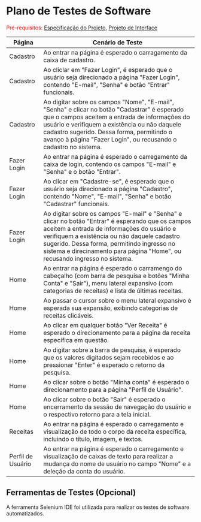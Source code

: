 # Plano de Testes de Software

<span style="color:red">Pré-requisitos: <a href="2-Especificação do Projeto.md"> Especificação do Projeto</a></span>, <a href="3-Projeto de Interface.md"> Projeto de Interface</a>

| Página | Cenário de Teste |
|------|-----------------------------------------|
| Cadastro | Ao entrar na página é esperado o carragamento da caixa de cadastro. | 
| Cadastro | Ao cliclar em "Fazer Login", é esperado que o usuário seja direcionado a página "Fazer Login", contendo "E-mail", "Senha" e botão "Entrar" funcionais. |
| Cadastro | Ao digitar sobre os campos "Nome", "E-mail", "Senha" e clicar no botão "Cadastrar" é esperado que o campos aceitem a entrada de informações do usuário e verifiquem a existência ou não daquele cadastro sugerido. Dessa forma, permitindo o avanço à página "Fazer Login", ou recusando o cadastro no sistema. 
| Fazer Login | Ao entrar na página é esperado o carregamento da caixa de login, contendo os campos "E-mail" e "Senha" e o botão "Entrar". |
| Fazer Login | Ao clicar em "Cadastre-se", é esperado que o usuário seja direcionado a página "Cadastro", contendo "Nome", "E-mail", "Senha" e botão "Cadastrar" funcionais. |
| Fazer Login | Ao digitar sobre os campos "E-mail" e "Senha" e clicar no botão "Entrar" é esperando que os campos aceitem a entrada de informações do usuário e verifiquem a existência ou não daquele cadastro sugerido. Dessa forma, permitindo ingresso no sistema e direcinamento para página "Home", ou recusando ingresso no sistema. |
| Home | Ao entrar na página é esperado o carramengo do cabeçalho (com barra de pesquisa e botões "Minha Conta" e "Sair"), menu lateral expansivo (com categorias de receitas) e lista de últimas receitas. |
| Home | Ao passar o cursor sobre o menu lateral expansivo é esperada sua expansão, exibindo categorias de receitas clicáveis. |
| Home | Ao clicar em qualquer botão "Ver Receita" é esperado o direcionamento para a página da receita específica em questão. |
| Home | Ao digitar sobre a barra de pesquisa, é esperado que os valores digitados sejam recebidos e ao pressionar "Enter" é esperado o retorno da pesquisa. |
| Home | Ao clicar sobre o botão "Minha conta" é esperado o direcionamento para a página "Perfil de Usuário". |
| Home | Ao clicar sobre o botão "Sair" é esperado o encerramento da sessão de navegação do usuário e o respectivo retorno para a tela inicial. |
| Receitas | Ao entrar na página é esperado o carregamento e visualização de todo o corpo da receita específica, incluindo o título, imagem, e textos. |
| Perfil de Usuário | Ao entrar na página é esperado o carregamento e visualização de caixas de texto para realizar a mudança do nome de usuário no campo "Nome" e a deleção da conta do usuário. |

## Ferramentas de Testes (Opcional)

A ferramenta Selenium IDE foi utilizada para realizar os testes de software automatizados. 